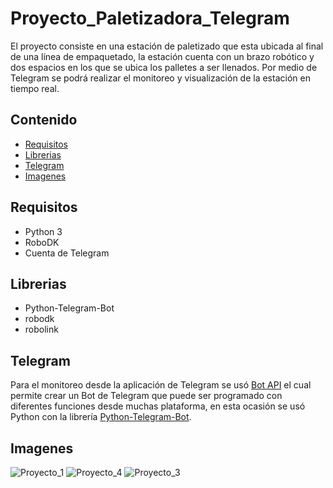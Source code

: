 # Proyecto_Paletizadora_Telegram
El proyecto consiste en una estación de paletizado que esta ubicada al final de una línea de empaquetado, la estación cuenta con un brazo robótico y dos espacios en los que se ubica los palletes a ser llenados. Por medio de Telegram se podrá realizar el monitoreo y visualización de la estación en tiempo real.
## Contenido
- [Requisitos](https://github.com/FajardoD/Proyecto_Paletizadora_Telegram/blob/main/README.md#requisitos)
- [Librerias](https://github.com/FajardoD/Proyecto_Paletizadora_Telegram/blob/main/README.md#librerias)
- [Telegram](https://github.com/FajardoD/Proyecto_Paletizadora_Telegram/blob/main/README.md#telegram)
- [Imagenes](https://github.com/FajardoD/Proyecto_Paletizadora_Telegram/blob/main/README.md#imagenes)
## Requisitos
- Python 3
- RoboDK
- Cuenta de Telegram
## Librerias
- Python-Telegram-Bot
- robodk
- robolink
## Telegram
Para el monitoreo desde la aplicación de Telegram se usó [Bot API](https://core.telegram.org/#bot-api) el cual permite crear un Bot de Telegram que puede ser programado con diferentes funciones desde muchas plataforma, en esta ocasión se usó Python con la librería [Python-Telegram-Bot](https://github.com/python-telegram-bot/python-telegram-bot).
## Imagenes
![Proyecto_1](https://user-images.githubusercontent.com/85042038/151731876-fac04b4f-8dc3-4991-8348-380ca215ef80.png)
![Proyecto_4](https://user-images.githubusercontent.com/85042038/151731880-f80f094c-1753-47b0-8fac-a020758ebdfd.png)
![Proyecto_3](https://user-images.githubusercontent.com/85042038/151731933-61c53db0-e16f-4c6c-b8ef-a163f8969192.png)
